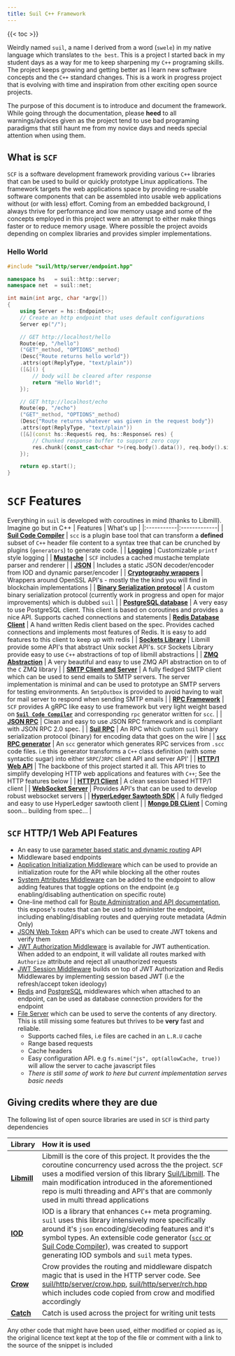 ```yaml
---
title: Suil C++ Framework
---
```

{{< toc >}}

Weirdly named `suil`, a name I derived from a word (`swele`) in my native language which translates to `the best`. This is a project I started back in my student days as a way for me to keep sharpening my `C++` programing skills. The project keeps growing and getting better as I learn new software concepts and the `C++` standard changes. This is a work in progress project that is evolving with time and inspiration from other exciting open source projects.

The purpose of this document is to introduce and document the framework. While going through the documentation, please **heed** to all warnings/advices given as the project tend to use bad programing paradigms that still haunt me from my novice days and needs special attention when using them.

## What is `SCF`
`SCF` is a software development framework providing various `C++` libraries that can be used to build or quickly prototype
Linux applications. The framework targets the web applications space by providing re-usable software components that can be assembled into usable web applications without (or with less) effort. Coming from an embedded background, I always thrive for performance and low memory usage and some of the concepts employed in this project were an attempt to either make things faster or to reduce memory usage. Where possible the project avoids depending on complex libraries and provides simpler implementations.


### Hello World
```c++
#include "suil/http/server/endpoint.hpp"

namespace hs   = suil::http::server;
namespace net  = suil::net;

int main(int argc, char *argv[])
{
    using Server = hs::Endpoint<>;
    // Create an http endpoint that uses default configurations
    Server ep("/");

    // GET http://localhost/hello
    Route(ep, "/hello")
    ("GET"_method, "OPTIONS"_method)
    (Desc{"Route returns hello world"})
    .attrs(opt(ReplyType, "text/plain"))
    ([&]() {
        // body will be cleared after response
        return "Hello World!";
    });

    // GET http://localhost/echo
    Route(ep, "/echo")
    ("GET"_method, "OPTIONS"_method)
    (Desc{"Route returns whatever was given in the request body"})
    .attrs(opt(ReplyType, "text/plain"))
    ([&](const hs::Request& req, hs::Response& res) {
        // Chunked response buffer to support zero copy
        res.chunk({const_cast<char *>(req.body().data()), req.body().size(), 0});
    });

    return ep.start();
}

```

# `SCF` Features
Everything in `suil` is developed with coroutines in mind (thanks to Libmill). Imagine go but in C++
| Features | What's up |
|:-----------|:-------------|
| **[Suil Code Compiler](/documentation/scc)** | `scc` is a plugin base tool that can transform a **defined** subset of `C++` header file content to a syntax tree that can be crunched by plugins (`generators`) to generate code. |
| **[Logging](/documentation/libs/base/logging)** | Customizable `printf` style logging |
| **[Mustache](/documentation/libs/base/mustache)** | `SCF` includes a cached mustache template parser and renderer |
| **[JSON](/documentation/libs/base/json)** | Includes a static JSON decoder/encoder from IOD and dynamic parser/encoder |
| **[Cryptography wrappers](/documentation/libs/base/crypto)** | Wrappers around OpenSSL API's - mostly the the kind you will find in blockchain implementations |
| **[Binary Serialization protocol](/documentation/libs/base/wire)** | A custom binary serialization protocol (currently work in progress and open for major improvements) which is dubbed `suil` |
| **[PostgreSQL database](/documentation/libs/database/postgres)** | A very easy to use  PostgreSQL client. This client is based on coroutines and provides a nice API. Supports cached connections and statements
| **[Redis Database Client](/documentation/libs/database/redis)** | A hand written Redis client based on the spec. Provides cached connections and implements most features of Redis. It is easy to add features to this client to keep up with redis |
| **[Sockets Library](/documentation/libs/network/socket)** | Libmill provide some API's that abstract Unix socket API's. `SCF` Sockets Library provide easy to use `C++` abstractions of top of libmill abstractions |
| **[ZMQ Abstraction](/documentation/libs/network/zmq)** | A very beautiful and easy to use ZMQ API abstraction on to of the `C` ZMQ library |
| **[SMTP Client and Server](/documentation/libs/network/zmq)** | A fully fledged SMTP client which can be used to send emails to SMTP servers. The server implementation is minimal and can be used to prototype an SMTP servers for testing environments. An `SmtpOutbox` is provided to avoid having to wait for mail server to respond when sending SMTP emails |
| **[RPC Framework](/documentation/libs/scf)** | `SCF` provides A gRPC like easy to use framework but very light weight based on **[`Suil Code Compiler`](/documentation/scc)** and corresponding `rpc` generator written for `scc`. |
| **[JSON RPC](/documentation/libs/rpc/json)** | Clean and easy to use JSON RPC framework and is compliant with JSON RPC 2.0 spec. |
| **[Suil RPC](/documentation/libs/rpc/suil)** | An RPC which custom `suil` binary serialization protocol (binary) for encoding data that goes on the wire |
| **[`scc` RPC generator](/documentation/libs/rpc/generator)** | An `scc` generator which generates RPC services from `.scc` code files. i.e this generator transforms a `C++` class definition (with some syntactic sugar) into either `SRPC`/`JRPC` client API and server API' |
| **[HTTP/1 Web API](/documentation/libs/http/server)** | The backbone of this project started it all. This API tries to simplify developing HTTP web applications and features with `C++`; See the HTTP features below |
| **[HTTP/1 Client](/documentation/libs/http/client)** | A clean session based HTTP/1 client |
| **[WebSocket Server](/documentation/libs/http/websocket)** | Provides API's that can be used to develop robust websocket servers |
| **[HyperLedger Sawtooth SDK](/documentation/libs/sawtooth)** | A fully fledged and easy to use HyperLedger sawtooth client |
| **[Mongo DB CLient](/documentation/libs/database/mongo)** | Coming soon...  building from spec... |

## `SCF` HTTP/1 Web API Features
- An easy to use [parameter based static and dynamic routing](/documentation/libs/http/server/routing) API
- Middleware based endpoints
- [Application Initialization Middleware](/documentation/libs/http/server/app-init) which can be used to provide an initialization route for the API while blocking all the other routes
- [System Attributes Middleware](/documentation/libs/http/server/sysattrs) can be added to the endpoint to allow adding features that toggle options on the endpoint (e.g enabling/disabling authentication on specific route)
- One-line method call for [Route Administration and API documentation](/documentation/libs/http/server/route-admin), this expose's routes that can be used to administer the endpoint, including enabling/disabling routes and querying route metadata (Admin Only)
- [JSON Web Token](/documentation/libs/http/jwt) API's which can be used to create JWT tokens and verify them
- [JWT Authorization Middleware](/documentation/libs/http/server/jwtauth) is available for JWT authentication. When added to an endpoint, it will validate all routes marked with `Authorize` attribute and reject all unauthorized requests
- [JWT Session Middleware](/documentation/libs/http/server/jwtsession) builds on top of JWT Authorization  and Redis Middlewares by implementing session based JWT (i.e the refresh/accept token ideology)
- [Redis](/documentation/libs/http/server/redis-mw) and [PostgreSQL](/documentation/libs/http/server/postgres-mw) middlewares which when attached to an endpoint, can be used as database connection providers for the endpoint
- [File Server](libraries/http/server/fs) which can be used to serve the contents of any directory. This is still missing some features but thrives to be **very** fast and reliable.
  * Supports cached files, i.e files are cached in an `L.R.U` cache
  * Range based requests
  * Cache headers
  * Easy configuration API. e.g `fs.mime("js", opt(allowCache, true))` will allow the server to cache javascript files
  * _There is still some of work to here but current implementation serves basic needs_

## Giving credits where they are due
The following list of open source libraries are used in `SCF` is third party dependencies

| Library | How it is used |
|:--------|:---------------|
|**[Libmill](http://libmill.org)** | Libmill is the core of this project. It provides the the coroutine concurrency used across the the project. `SCF` uses a modified version of this library [Suil/Libmill](https://gitlab.com/sw-devel/thirdparty/libmill). The main modification introduced in the aforementioned repo is multi threading and API's that are commonly used in multi thread applications |
| **[IOD](https://github.com/matt-42/iod)** | IOD is a library that enhances `C++` meta programing. `suil` uses this library intensively more specifically around it's `json` encoding/decoding features and it's symbol types. An extensible code generator ([`scc` or Suil Code Compiler](https://gitlab.com/sw-devel/tools/scc)), was created to support generating IOD symbols and `suil` meta types. |
| **[Crow](https://github.com/ipkn/crow)** | Crow provides the routing and middleware dispatch magic that is used in the HTTP server code. See [suil/http/server/crow.hpp](https://github.com/dccarter/suil/blob/main/libs/http/include/suil/http/server/crow.hpp), [suil/http/server/rch.hpp](https://github.com/dccarter/suil/blob/main/libs/http/include/suil/http/server/rch.hpp) which includes code copied from crow and modified accordingly |
| **[Catch](https://github.com/catchorg/Catch2)** | Catch is used across the project for writing unit tests |

Any other code that might have been used, either modified or copied as is, the original licence text kept at the top of the file or comment with a link to the source of the snippet is included